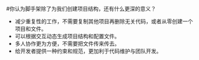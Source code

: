 #你认为脚手架除了为我们创建项目结构，还有什么更深的意义？

- 减少重复性的工作，不需要复制其他项目再删除无关代码，或者从零创建一个项目和文件。
- 可以根据交互动态生成项目结构和配置文件。
- 多人协作更为方便，不需要把文件传来传去。
- 给开发者提供一种约束和规范，更加利于代码维护与团队开发。

